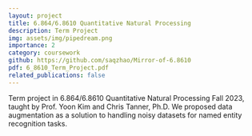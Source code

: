 ```yaml
---
layout: project
title: 6.864/6.8610 Quantitative Natural Processing 
description: Term Project
img: assets/img/pipedream.png
importance: 2
category: coursework
github: https://github.com/saqzhao/Mirror-of-6.8610
pdf: 6_8610_Term_Project.pdf
related_publications: false
---
```


Term project in 6.864/6.8610 Quantitative Natural Processing Fall 2023, taught by Prof. Yoon Kim and Chris Tanner, Ph.D. We proposed data augmentation as a solution to handling noisy datasets for named entity recognition tasks.

<!-- [![GitHub Repository](https://img.shields.io/badge/Github-Repository-blue?style=flat-square&logo=github)](https://github.com/saqzhao/Mirror-of-6.8610)

[![Open PDF](https://img.icons8.com/color/48/000000/pdf-2.png)](https://saqzhao.github.io/assets/pdf/6_8610_Term_Project.pdf){:target="_blank" rel="noopener noreferrer"} -->

